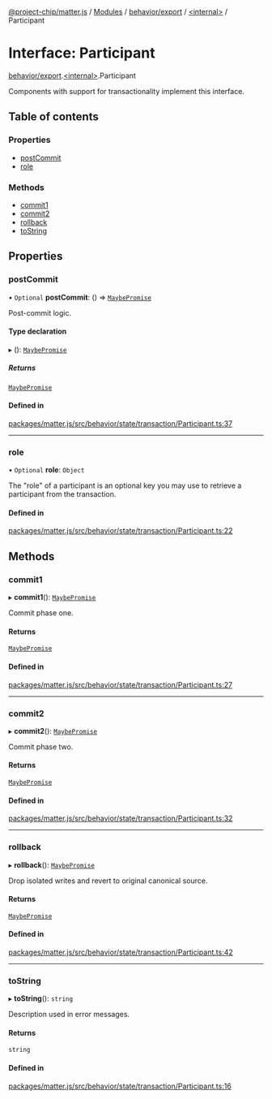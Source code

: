[@project-chip/matter.js](../README.md) / [Modules](../modules.md) / [behavior/export](../modules/behavior_export.md) / [\<internal\>](../modules/behavior_export._internal_.md) / Participant

# Interface: Participant

[behavior/export](../modules/behavior_export.md).[\<internal\>](../modules/behavior_export._internal_.md).Participant

Components with support for transactionality implement this interface.

## Table of contents

### Properties

- [postCommit](behavior_export._internal_.Participant.md#postcommit)
- [role](behavior_export._internal_.Participant.md#role)

### Methods

- [commit1](behavior_export._internal_.Participant.md#commit1)
- [commit2](behavior_export._internal_.Participant.md#commit2)
- [rollback](behavior_export._internal_.Participant.md#rollback)
- [toString](behavior_export._internal_.Participant.md#tostring)

## Properties

### postCommit

• `Optional` **postCommit**: () => [`MaybePromise`](../modules/util_export.md#maybepromise)

Post-commit logic.

#### Type declaration

▸ (): [`MaybePromise`](../modules/util_export.md#maybepromise)

##### Returns

[`MaybePromise`](../modules/util_export.md#maybepromise)

#### Defined in

[packages/matter.js/src/behavior/state/transaction/Participant.ts:37](https://github.com/project-chip/matter.js/blob/3adaded6/packages/matter.js/src/behavior/state/transaction/Participant.ts#L37)

___

### role

• `Optional` **role**: `Object`

The "role" of a participant is an optional key you may use to retrieve
a participant from the transaction.

#### Defined in

[packages/matter.js/src/behavior/state/transaction/Participant.ts:22](https://github.com/project-chip/matter.js/blob/3adaded6/packages/matter.js/src/behavior/state/transaction/Participant.ts#L22)

## Methods

### commit1

▸ **commit1**(): [`MaybePromise`](../modules/util_export.md#maybepromise)

Commit phase one.

#### Returns

[`MaybePromise`](../modules/util_export.md#maybepromise)

#### Defined in

[packages/matter.js/src/behavior/state/transaction/Participant.ts:27](https://github.com/project-chip/matter.js/blob/3adaded6/packages/matter.js/src/behavior/state/transaction/Participant.ts#L27)

___

### commit2

▸ **commit2**(): [`MaybePromise`](../modules/util_export.md#maybepromise)

Commit phase two.

#### Returns

[`MaybePromise`](../modules/util_export.md#maybepromise)

#### Defined in

[packages/matter.js/src/behavior/state/transaction/Participant.ts:32](https://github.com/project-chip/matter.js/blob/3adaded6/packages/matter.js/src/behavior/state/transaction/Participant.ts#L32)

___

### rollback

▸ **rollback**(): [`MaybePromise`](../modules/util_export.md#maybepromise)

Drop isolated writes and revert to original canonical source.

#### Returns

[`MaybePromise`](../modules/util_export.md#maybepromise)

#### Defined in

[packages/matter.js/src/behavior/state/transaction/Participant.ts:42](https://github.com/project-chip/matter.js/blob/3adaded6/packages/matter.js/src/behavior/state/transaction/Participant.ts#L42)

___

### toString

▸ **toString**(): `string`

Description used in error messages.

#### Returns

`string`

#### Defined in

[packages/matter.js/src/behavior/state/transaction/Participant.ts:16](https://github.com/project-chip/matter.js/blob/3adaded6/packages/matter.js/src/behavior/state/transaction/Participant.ts#L16)
